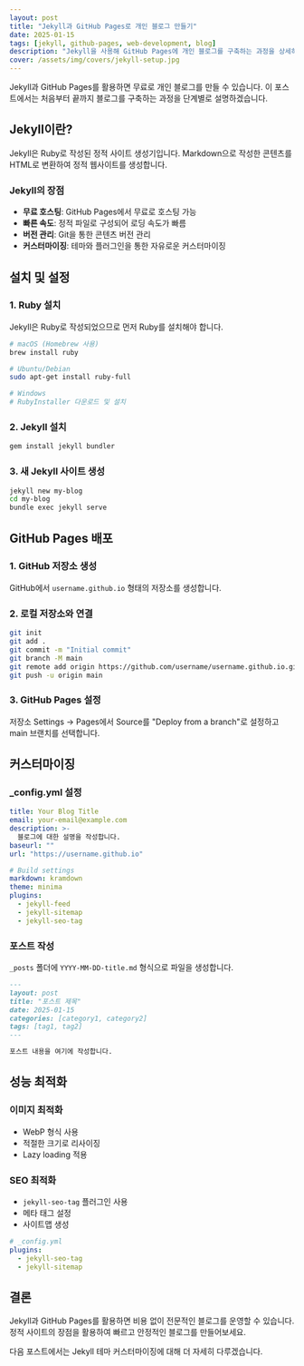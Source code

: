 ```yaml
---
layout: post
title: "Jekyll과 GitHub Pages로 개인 블로그 만들기"
date: 2025-01-15
tags: [jekyll, github-pages, web-development, blog]
description: "Jekyll을 사용해 GitHub Pages에 개인 블로그를 구축하는 과정을 상세히 설명합니다."
cover: /assets/img/covers/jekyll-setup.jpg
---
```


Jekyll과 GitHub Pages를 활용하면 무료로 개인 블로그를 만들 수 있습니다. 이 포스트에서는 처음부터 끝까지 블로그를 구축하는 과정을 단계별로 설명하겠습니다.

## Jekyll이란?

Jekyll은 Ruby로 작성된 정적 사이트 생성기입니다. Markdown으로 작성한 콘텐츠를 HTML로 변환하여 정적 웹사이트를 생성합니다.

### Jekyll의 장점

- **무료 호스팅**: GitHub Pages에서 무료로 호스팅 가능
- **빠른 속도**: 정적 파일로 구성되어 로딩 속도가 빠름
- **버전 관리**: Git을 통한 콘텐츠 버전 관리
- **커스터마이징**: 테마와 플러그인을 통한 자유로운 커스터마이징

## 설치 및 설정

### 1. Ruby 설치

Jekyll은 Ruby로 작성되었으므로 먼저 Ruby를 설치해야 합니다.

```bash
# macOS (Homebrew 사용)
brew install ruby

# Ubuntu/Debian
sudo apt-get install ruby-full

# Windows
# RubyInstaller 다운로드 및 설치
```

### 2. Jekyll 설치

```bash
gem install jekyll bundler
```

### 3. 새 Jekyll 사이트 생성

```bash
jekyll new my-blog
cd my-blog
bundle exec jekyll serve
```

## GitHub Pages 배포

### 1. GitHub 저장소 생성

GitHub에서 `username.github.io` 형태의 저장소를 생성합니다.

### 2. 로컬 저장소와 연결

```bash
git init
git add .
git commit -m "Initial commit"
git branch -M main
git remote add origin https://github.com/username/username.github.io.git
git push -u origin main
```

### 3. GitHub Pages 설정

저장소 Settings → Pages에서 Source를 "Deploy from a branch"로 설정하고 main 브랜치를 선택합니다.

## 커스터마이징

### _config.yml 설정

```yaml
title: Your Blog Title
email: your-email@example.com
description: >-
  블로그에 대한 설명을 작성합니다.
baseurl: ""
url: "https://username.github.io"

# Build settings
markdown: kramdown
theme: minima
plugins:
  - jekyll-feed
  - jekyll-sitemap
  - jekyll-seo-tag
```

### 포스트 작성

`_posts` 폴더에 `YYYY-MM-DD-title.md` 형식으로 파일을 생성합니다.

```markdown
---
layout: post
title: "포스트 제목"
date: 2025-01-15
categories: [category1, category2]
tags: [tag1, tag2]
---

포스트 내용을 여기에 작성합니다.
```

## 성능 최적화

### 이미지 최적화

- WebP 형식 사용
- 적절한 크기로 리사이징
- Lazy loading 적용

### SEO 최적화

- `jekyll-seo-tag` 플러그인 사용
- 메타 태그 설정
- 사이트맵 생성

```yaml
# _config.yml
plugins:
  - jekyll-seo-tag
  - jekyll-sitemap
```

## 결론

Jekyll과 GitHub Pages를 활용하면 비용 없이 전문적인 블로그를 운영할 수 있습니다. 정적 사이트의 장점을 활용하여 빠르고 안정적인 블로그를 만들어보세요.

다음 포스트에서는 Jekyll 테마 커스터마이징에 대해 더 자세히 다루겠습니다.
